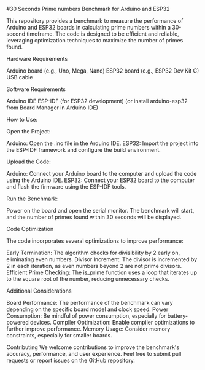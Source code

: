 #30 Seconds Prime numbers Benchmark for Arduino and ESP32

This repository provides a benchmark to measure the performance of Arduino and ESP32 boards in calculating prime numbers within a 30-second timeframe. The code is designed to be efficient and reliable, leveraging optimization techniques to maximize the number of primes found.

Hardware Requirements

Arduino board (e.g., Uno, Mega, Nano)
ESP32 board (e.g., ESP32 Dev Kit C)
USB cable

Software Requirements

Arduino IDE
ESP-IDF (for ESP32 development) (or install arduino-esp32 from Board Manager in Arduino IDE)


How to Use:


Open the Project:

Arduino: Open the .ino file in the Arduino IDE.
ESP32: Import the project into the ESP-IDF framework and configure the build environment.

Upload the Code:

Arduino: Connect your Arduino board to the computer and upload the code using the Arduino IDE.
ESP32: Connect your ESP32 board to the computer and flash the firmware using the ESP-IDF tools.

Run the Benchmark:

Power on the board and open the serial monitor.
The benchmark will start, and the number of primes found within 30 seconds will be displayed.

Code Optimization

The code incorporates several optimizations to improve performance:

Early Termination: The algorithm checks for divisibility by 2 early on, eliminating even numbers.
Divisor Increment: The divisor is incremented by 2 in each iteration, as even numbers beyond 2 are not prime divisors.
Efficient Prime Checking: The is_prime function uses a loop that iterates up to the square root of the number, reducing unnecessary checks.

Additional Considerations

Board Performance: The performance of the benchmark can vary depending on the specific board model and clock speed.
Power Consumption: Be mindful of power consumption, especially for battery-powered devices.
Compiler Optimization: Enable compiler optimizations to further improve performance.
Memory Usage: Consider memory constraints, especially for smaller boards.

Contributing
We welcome contributions to improve the benchmark's accuracy, performance, and user experience. Feel free to submit pull requests or report issues on the GitHub repository.
